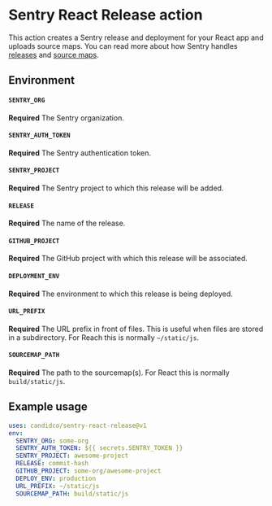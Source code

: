 # Sentry React Release action

This action creates a Sentry release and deployment for your React app and uploads source maps. You can read more about how Sentry handles [releases](https://docs.sentry.io/workflow/releases/?platform=browsernpm) and [source maps](https://docs.sentry.io/platforms/javascript/sourcemaps/).

## Environment

#### `SENTRY_ORG`

**Required** The Sentry organization.

#### `SENTRY_AUTH_TOKEN`

**Required** The Sentry authentication token.

#### `SENTRY_PROJECT`

**Required** The Sentry project to which this release will be added.

#### `RELEASE`

**Required** The name of the release.

#### `GITHUB_PROJECT`

**Required** The GitHub project with which this release will be associated.

#### `DEPLOYMENT_ENV`

**Required** The environment to which this release is being deployed.

#### `URL_PREFIX`

**Required** The URL prefix in front of files. This is useful when files are stored in a subdirectory. For Reach this is normally `~/static/js`. 

#### `SOURCEMAP_PATH`

**Required** The path to the sourcemap(s). For React this is normally `build/static/js`.

## Example usage

```yaml
uses: candidco/sentry-react-release@v1
env:
  SENTRY_ORG: some-org
  SENTRY_AUTH_TOKEN: ${{ secrets.SENTRY_TOKEN }}
  SENTRY_PROJECT: awesome-project
  RELEASE: commit-hash
  GITHUB_PROJECT: some-org/awesome-project
  DEPLOY_ENV: production
  URL_PREFIX: ~/static/js
  SOURCEMAP_PATH: build/static/js
```